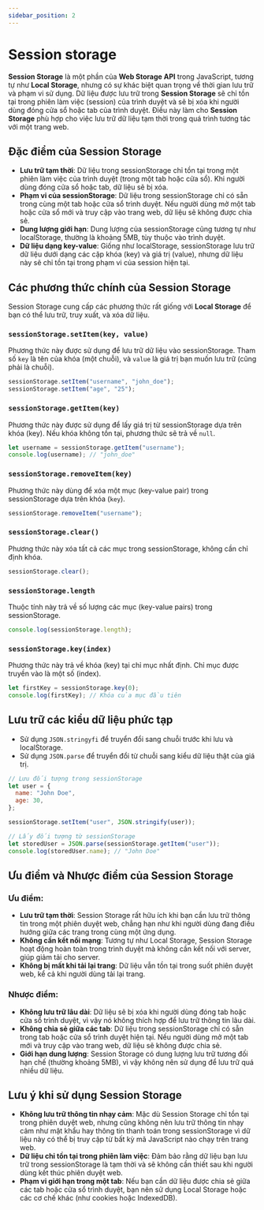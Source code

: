 ```yaml
---
sidebar_position: 2
---
```


# Session storage

**Session Storage** là một phần của **Web Storage API** trong JavaScript, tương tự như **Local Storage**, nhưng có sự khác biệt quan trọng về thời gian lưu trữ và phạm vi sử dụng. Dữ liệu được lưu trữ trong **Session Storage** sẽ chỉ tồn tại trong phiên làm việc (session) của trình duyệt và sẽ bị xóa khi người dùng đóng cửa sổ hoặc tab của trình duyệt. Điều này làm cho **Session Storage** phù hợp cho việc lưu trữ dữ liệu tạm thời trong quá trình tương tác với một trang web.

## Đặc điểm của Session Storage

- **Lưu trữ tạm thời**: Dữ liệu trong sessionStorage chỉ tồn tại trong một phiên làm việc của trình duyệt (trong một tab hoặc cửa sổ). Khi người dùng đóng cửa sổ hoặc tab, dữ liệu sẽ bị xóa.
- **Phạm vi của sessionStorage**: Dữ liệu trong sessionStorage chỉ có sẵn trong cùng một tab hoặc cửa sổ trình duyệt. Nếu người dùng mở một tab hoặc cửa sổ mới và truy cập vào trang web, dữ liệu sẽ không được chia sẻ.
- **Dung lượng giới hạn**: Dung lượng của sessionStorage cũng tương tự như localStorage, thường là khoảng 5MB, tùy thuộc vào trình duyệt.
- **Dữ liệu dạng key-value**: Giống như localStorage, sessionStorage lưu trữ dữ liệu dưới dạng các cặp khóa (key) và giá trị (value), nhưng dữ liệu này sẽ chỉ tồn tại trong phạm vi của session hiện tại.

## Các phương thức chính của Session Storage

Session Storage cung cấp các phương thức rất giống với **Local Storage** để bạn có thể lưu trữ, truy xuất, và xóa dữ liệu.

### `sessionStorage.setItem(key, value)`

Phương thức này được sử dụng để lưu trữ dữ liệu vào sessionStorage. Tham số `key` là tên của khóa (một chuỗi), và `value` là giá trị bạn muốn lưu trữ (cũng phải là chuỗi).

```js
sessionStorage.setItem("username", "john_doe");
sessionStorage.setItem("age", "25");
```

### `sessionStorage.getItem(key)`

Phương thức này được sử dụng để lấy giá trị từ sessionStorage dựa trên khóa (key). Nếu khóa không tồn tại, phương thức sẽ trả về `null`.

```js
let username = sessionStorage.getItem("username");
console.log(username); // "john_doe"
```

### `sessionStorage.removeItem(key)`

Phương thức này dùng để xóa một mục (key-value pair) trong sessionStorage dựa trên khóa (`key`).

```js
sessionStorage.removeItem("username");
```

### `sessionStorage.clear()`

Phương thức này xóa tất cả các mục trong sessionStorage, không cần chỉ định khóa.

```js
sessionStorage.clear();
```

### `sessionStorage.length`

Thuộc tính này trả về số lượng các mục (key-value pairs) trong sessionStorage.

```js
console.log(sessionStorage.length);
```

### `sessionStorage.key(index)`

Phương thức này trả về khóa (key) tại chỉ mục nhất định. Chỉ mục được truyền vào là một số (index).

```js
let firstKey = sessionStorage.key(0);
console.log(firstKey); // Khóa của mục đầu tiên
```

## Lưu trữ các kiểu dữ liệu phức tạp

- Sử dụng `JSON.stringyfi` để truyển đổi sang chuỗi trước khi lưu và localStorage.
- Sử dụng `JSON.parse` để truyển đổi từ chuỗi sang kiểu dữ liệu thật của giá trị.

```js
// Lưu đối tượng trong sessionStorage
let user = {
  name: "John Doe",
  age: 30,
};

sessionStorage.setItem("user", JSON.stringify(user));

// Lấy đối tượng từ sessionStorage
let storedUser = JSON.parse(sessionStorage.getItem("user"));
console.log(storedUser.name); // "John Doe"
```

## Ưu điểm và Nhược điểm của Session Storage

### Ưu điểm:

- **Lưu trữ tạm thời**: Session Storage rất hữu ích khi bạn cần lưu trữ thông tin trong một phiên duyệt web, chẳng hạn như khi người dùng đang điều hướng giữa các trang trong cùng một ứng dụng.
- **Không cần kết nối mạng**: Tương tự như Local Storage, Session Storage hoạt động hoàn toàn trong trình duyệt mà không cần kết nối với server, giúp giảm tải cho server.
- **Không bị mất khi tải lại trang**: Dữ liệu vẫn tồn tại trong suốt phiên duyệt web, kể cả khi người dùng tải lại trang.

### Nhược điểm:

- **Không lưu trữ lâu dài**: Dữ liệu sẽ bị xóa khi người dùng đóng tab hoặc cửa sổ trình duyệt, vì vậy nó không thích hợp để lưu trữ thông tin lâu dài.
- **Không chia sẻ giữa các tab**: Dữ liệu trong sessionStorage chỉ có sẵn trong tab hoặc cửa sổ trình duyệt hiện tại. Nếu người dùng mở một tab mới và truy cập vào trang web, dữ liệu sẽ không được chia sẻ.
- **Giới hạn dung lượng**: Session Storage có dung lượng lưu trữ tương đối hạn chế (thường khoảng 5MB), vì vậy không nên sử dụng để lưu trữ quá nhiều dữ liệu.

## Lưu ý khi sử dụng Session Storage

- **Không lưu trữ thông tin nhạy cảm**: Mặc dù Session Storage chỉ tồn tại trong phiên duyệt web, nhưng cũng không nên lưu trữ thông tin nhạy cảm như mật khẩu hay thông tin thanh toán trong sessionStorage vì dữ liệu này có thể bị truy cập từ bất kỳ mã JavaScript nào chạy trên trang web.
- **Dữ liệu chỉ tồn tại trong phiên làm việc**: Đảm bảo rằng dữ liệu bạn lưu trữ trong sessionStorage là tạm thời và sẽ không cần thiết sau khi người dùng kết thúc phiên duyệt web.
- **Phạm vi giới hạn trong một tab**: Nếu bạn cần dữ liệu được chia sẻ giữa các tab hoặc cửa sổ trình duyệt, bạn nên sử dụng Local Storage hoặc các cơ chế khác (như cookies hoặc IndexedDB).
